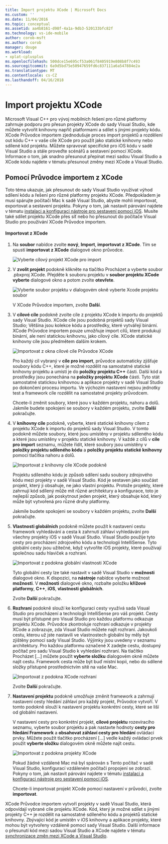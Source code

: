 ```yaml
---
title: Import projektu XCode | Microsoft Docs
ms.custom: ''
ms.date: 11/04/2016
ms.topic: conceptual
ms.assetid: aa4b8161-d98f-4a1a-9db3-520133bfc82f
ms.technology: vs-ide-mobile
author: corob-msft
ms.author: corob
manager: douge
ms.workload:
- xplat-cplusplus
ms.openlocfilehash: 500dce15e695cf53a061f8405919e808b8f7c493
ms.sourcegitcommit: 6a9d5bd75e50947659fd6c837111a6a547884e2a
ms.translationtype: MT
ms.contentlocale: cs-CZ
ms.lasthandoff: 04/16/2018
---
```

# <a name="import-an-xcode-project"></a>Import projektu XCode
Microsoft Visual C++ pro vývoj mobilních řešení pro různé platformy zahrnuje podporu pro přesun projekty XCode do sady Visual Studio, kde můžete vytvořit knihovny napříč platformami a sdílet s jinými projekty kódu. XCode Průvodce importem zjednodušuje proces import projektů a rozdělení out kódu C++ v vaše cíle XCode pro použít jako statické knihovny nebo sdílené kód projektu. Můžete spravovat specifické pro iOS kódu v sadě Visual Studio a stále proveďte scénářů a sestavení pomocí XCode. Informace o tom, jak snadno přesunout přepínat mezi sadou Visual Studio a XCode kódu najdete v tématu přesunout změny mezi XCode a Visual Studio.  
  
## <a name="using-the-import-from-xcode-wizard"></a>Pomocí Průvodce importem z XCode  
 Toto téma ukazuje, jak přesunout do sady Visual Studio využívat výhod sdílení kódu a řešení pro různé platformy projektu XCode. Předpokladem je musí spárujte počítači Mac k sadě Visual Studio, abyste mohli importovat, exportovat a sestavení projektu. Pokyny o tom, jak nastavit párování najdete v tématu [instalaci a konfiguraci nástroje pro sestavení pomocí iOS](../cross-platform/install-and-configure-tools-to-build-using-ios.md). Musíte také sdílet projektu XCode přes síť nebo ho přesunout do počítače Visual Studio pro používání XCode Průvodce importem.  
  
#### <a name="import-from-xcode"></a>Importovat z XCode  
  
1.  Na **soubor** nabídce zvolte **nový**, **Import**, **importovat z XCode**. Tím se spustí **importovat z XCode** dialogové okno průvodce.  
  
     ![Vyberte cílový projekt XCode pro import](../cross-platform/media/cppmdd_u2_importxcode_choose.PNG "CPPMDD_U2_ImportXCode_Choose")  
  
2.  V **zvolit projekt** podokně klikněte na tlačítko Procházet a vyberte soubor .pbxproj XCode. Přejděte k souboru projektu v **soubor projektu XCode vyberte** dialogové okno a potom zvolte **otevřete**.  
  
     ![Vyberte soubor projektu v dialogovém okně vyberte Xcode projektu soubor](../cross-platform/media/cppmdd_u2_importxcode_browse.PNG "CPPMDD_U2_ImportXCode_Browse")  
  
     V XCode Průvodce importem, zvolte **Další**.  
  
3.  V **cílové cíle** podokně zvolte cíle z projektu XCode k importu do projektů sady Visual Studio. XCode cíle jsou podobná projektů sady Visual Studio; Většina jsou kolekce kódu a prostředky, které vytvářejí binární. XCode Průvodce importem pouze umožňuje import cílů, které produkují binární, ale není statickou knihovnu, jako cílový cíle. XCode statické knihovny cíle jsou předmětem dalším krokem.  
  
     ![Importovat z okna cílové cíle Průvodce XCode](../cross-platform/media/cppmdd_u2_importxcode_destination.jpg "CPPMDD_U2_ImportXCode_Destination")  
  
     Pro každý cíl vybraný v **cíle pro import**, průvodce automaticky zjišťuje soubory kódu C++, které je možné rozdělit na samostatné statické knihovny projektu a umístí je do **položky projektu C++** části. Další kód a prostředky jsou ponechána na **položky projektu XCode** části. Tyto stát samostatné statickou knihovnou a aplikace projekty v sadě Visual Studio po dokončení procesu importu. Ve výchozím nastavení nejsou jednotky test a framework cíle rozdělit na samostatné projekty průvodcem.  
  
     Chcete-li změnit soubory, které jsou v každém projektu, nahoru a dolů. Jakmile budete spokojeni se soubory v každém projektu, zvolte **Další** pokračujte.  
  
4.  V **knihovny cíle** podokně, vyberte, které statické knihovny cílem z projektu XCode k importu do projektů sady Visual Studio. V tomto podokně můžete soubory, které jsou umístěny v projektu sdíleného kódu a které jsou umístěny v projektu statické knihovny. V každé z cílů v **cíle pro import** seznamu, můžete řídit, které soubory jsou umístěny v **položky projektu sdíleného kódu** a **položky projektu statické knihovny** pomocí tlačítka nahoru a dolů.  
  
     ![Importovat z knihovny cíle XCode podokně](../cross-platform/media/cppmdd_u2_importxcode_library.jpg "CPPMDD_U2_ImportXCode_Library")  
  
     Projektu sdíleného kódu je způsob sdílení sadu soubory zdrojového kódu mezi projekty v sadě Visual Studio. Kód je sestaven jako součást projekt, který ji obsahuje, ne jako vlastní projektu. Protože projekty, které zahrnují kód sdílený může mít různé architektury a konfigurace, toto je nejlepší způsob, jak poskytnout jeden projekt, který obsahuje kód, který může být vytvořená pro různé druhy platformy.  
  
     Jakmile budete spokojeni se soubory v každém projektu, zvolte **Další** pokračujte.  
  
5.  **Vlastnosti globálních** podokně můžete použít k nastavení cestu framework vyhledávání a cesta k zahrnutí záhlaví vyhledávání pro všechny projekty iOS v sadě Visual Studio. Visual Studio použije tyto cesty pro procházení zdrojového kódu a technologii IntelliSense. Tyto globální cesty jsou užitečné, když vytvoříte iOS projekty, které používají společnou sadu hlaviček a rozhraní.  
  
     ![Importovat z podokna globální vlastnosti XCode](../cross-platform/media/cppmdd_u2_importxcode_global.jpg "CPPMDD_U2_ImportXCode_Global")  
  
     Tyto globální cesty lze také nastavit v sadě Visual Studio v **možnosti** dialogové okno. K dispozici, na **nástroje** nabídce vyberte možnost **možnosti**. V **možnosti** dialogové okno, rozbalte položku **křížové platformy**, **C++**, **iOS**, **vlastnosti globálních**.  
  
     Zvolte **Další** pokračujte.  
  
6.  **Rozhraní** podokně slouží ke konfiguraci cesty využívá sada Visual Studio pro procházení a technologii IntelliSense pro váš projekt. Cesty musí být přístupné pro Visual Studio pro každou platformu odkazuje projektu XCode. Průvodce zkontroluje rozhraní odkazuje v projekty XCode a zobrazuje, zda Visual Studio můžete najít rozhraní. Jakoukoli cestu, kterou už jste nastavili ve vlastnostech globální by měly být zjištěny pomocí sady Visual Studio. Výjimky jsou uvedeny v seznamu architektury. Pro každou platformu označené X zadejte cestu, dostupný počítač pro sadu Visual Studio k vyhledání rozhraní. Na tlačítko Procházet [...] můžete použít **vyberte složku** dialogovém okně můžete najít cestu. Framework cesta může být buď místní kopii, nebo do sdílené složky přístupné prostřednictvím sítě na vaše Mac.  
  
     ![Importovat z podokna XCode rozhraní](../cross-platform/media/cppmdd_u2_importxcode_frameworks.jpg "CPPMDD_U2_ImportXCode_Frameworks")  
  
     Zvolte **Další** pokračujte.  
  
7.  **Nastavení projektu** podokně umožňuje změnit framework a zahrnují nastavení cesty hledání záhlaví pro každý projekt, Průvodce vytvoří. V tomto podokně slouží k nastavení projektu konkrétní cesty, které se liší od globální nastavení.  
  
     V nastavení cesty pro konkrétní projekt, **cílové projektu** rozevíracího seznamu, vyberte soubor projektu a pak nastavte hodnoty **cesty pro hledání Framework** a **obsahovat záhlaví cesty pro hledání** ovládací prvky. Můžete použít tlačítko procházení [...] vedle každý ovládací prvek použít **vyberte složku** dialogovém okně můžete najít cestu.  
  
     ![Importovat z podokna projekty XCode](../cross-platform/media/cppmdd_u2_importxcode_projects.jpg "CPPMDD_U2_ImportXCode_Projects")  
  
     Pokud žádné vzdálené Mac má byl spárován s Tento počítač v sadě Visual Studio, konfigurací vzdáleném počítači propojení se zobrazí. Pokyny o tom, jak nastavit párování najdete v tématu [instalaci a konfiguraci nástroje pro sestavení pomocí iOS](../cross-platform/install-and-configure-tools-to-build-using-ios.md).  
  
     Chcete-li importovat projekt XCode pomocí nastavení v průvodci, zvolte **importovat**.  
  
 XCode Průvodce importem vytvoří projekty v sadě Visual Studio, která odpovídají vybrané cíle projektu XCode. Kód, který je možné sdílet s jinými projekty C++ je rozdělit na samostatné sdíleného kódu a projektů statické knihovny. Zbývající kód je umístěn v iOS knihovny a aplikace projekty, které mohou být vytvořeny vzdáleně pomocí sady Visual Studio. Další informace o přesunutí kód mezi sadou Visual Studio a XCode najdete v tématu [synchronizace změn mezi XCode a Visual Studio](../cross-platform/sync-changes-between-xcode-and-visual-studio.md).